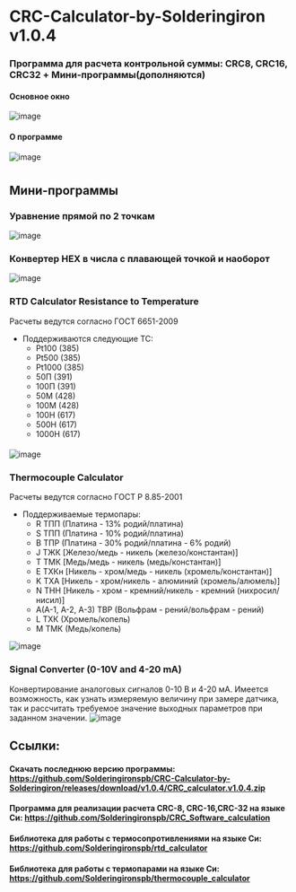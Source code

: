 # CRC-Calculator-by-Solderingiron v1.0.4
### Программа для расчета контрольной суммы: CRC8, CRC16, CRC32 + Мини-программы(дополняются)
#### Основное окно 
![image](https://github.com/Solderingironspb/CRC-Calculator-by-Solderingiron/assets/68805120/4579d266-b79a-445c-9944-4e42a4d184af)
#### О программе
![image](https://github.com/Solderingironspb/CRC-Calculator-by-Solderingiron/assets/68805120/40cf0003-c57e-4506-862c-5710b49222df)
#
## Мини-программы
### Уравнение прямой по 2 точкам
![image](https://github.com/Solderingironspb/CRC-Calculator-by-Solderingiron/assets/68805120/45866ca9-737e-44d0-bffc-832a75422e17)
###
### Конвертер HEX в числа с плавающей точкой и наоборот
![image](https://github.com/Solderingironspb/CRC-Calculator-by-Solderingiron/assets/68805120/f76542c3-dd3e-430a-b840-7ef0bd006397)
###
### RTD Calculator Resistance to Temperature
Расчеты ведутся согласно ГОСТ 6651-2009
* Поддерживаются следующие ТС:
  - Pt100 (385)
  - Pt500 (385)
  - Pt1000 (385)
  - 50П (391)
  - 100П (391)
  - 50М (428)
  - 100М (428)
  - 100Н (617)
  - 500Н (617)
  - 1000Н (617)
####  
![image](https://github.com/Solderingironspb/CRC-Calculator-by-Solderingiron/assets/68805120/032df576-3264-4f62-ba39-f1e8b79c4a9c)
###
### Thermocouple Calculator
Расчеты ведутся согласно ГОСТ Р 8.85-2001

* Поддерживаемые термопары:
  - R ТПП (Платина - 13% родий/платина)
  - S ТПП (Платина - 10% родий/платина)
  - B ТПР (Платина - 30% родий/платина - 6% родий)
  - J ТЖК [Железо/медь - никель (железо/константан)]
  - T ТМК [Медь/медь - никель (медь/константан)]
  - E ТХКн [Никель - хром/медь - никель (хромель/константан)]
  - K ТХА [Никель - хром/никель - алюминий (хромель/алюмель)]
  - N ТНН [Никель - хром - кремний/никель - кремний (нихросил/нисил)]
  - A(A-1, A-2, A-3) ТВР (Вольфрам - рений/вольфрам - рений)
  - L ТХК (Хромель/копель)
  - M ТМК (Медь/копель)

![image](https://github.com/Solderingironspb/CRC-Calculator-by-Solderingiron/assets/68805120/6c06f57d-a3e6-46a1-b234-248c09f8c7f3)
###
### Signal Converter (0-10V and 4-20 mA)
Конвертирование аналоговых сигналов 0-10 В и 4-20 мА. Имеется возможность, как узнать измеряемую величину при замере датчика, так и рассчитать требуемое значение выходных параметров при заданном значении.
![image](https://github.com/Solderingironspb/CRC-Calculator-by-Solderingiron/assets/68805120/7d00bc49-769b-40ea-81b2-57bd630251c4)

## Ссылки:
#### Скачать последнюю версию программы: https://github.com/Solderingironspb/CRC-Calculator-by-Solderingiron/releases/download/v1.0.4/CRC_calculator.v1.0.4.zip
#### Программа для реализации расчета CRC-8, CRC-16,CRC-32 на языке Си: https://github.com/Solderingironspb/CRC_Software_calculation
#### Библиотека для работы с термосопротивлениями на языке Си: https://github.com/Solderingironspb/rtd_calculator
#### Библиотека для работы с термопарами на языке Си: https://github.com/Solderingironspb/thermocouple_calculator




